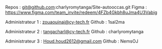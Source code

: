 Repos : git@github.com:charlyromytanga/Site-autooccas.git 
Figma : https://www.figma.com/team_invite/redeem/4FZb4Gkbh8uJma4U3Vabig

Administrateur 1 : zouaouinai@cy-tech.fr
Github : 1sal2ma

Administrateur 2 : tangacharl@cy-tech.fr
Github : charlyromytanga 

Administrateur 3 : Houd.houd2612@gmail.com 
Github :  NemsOJ 

